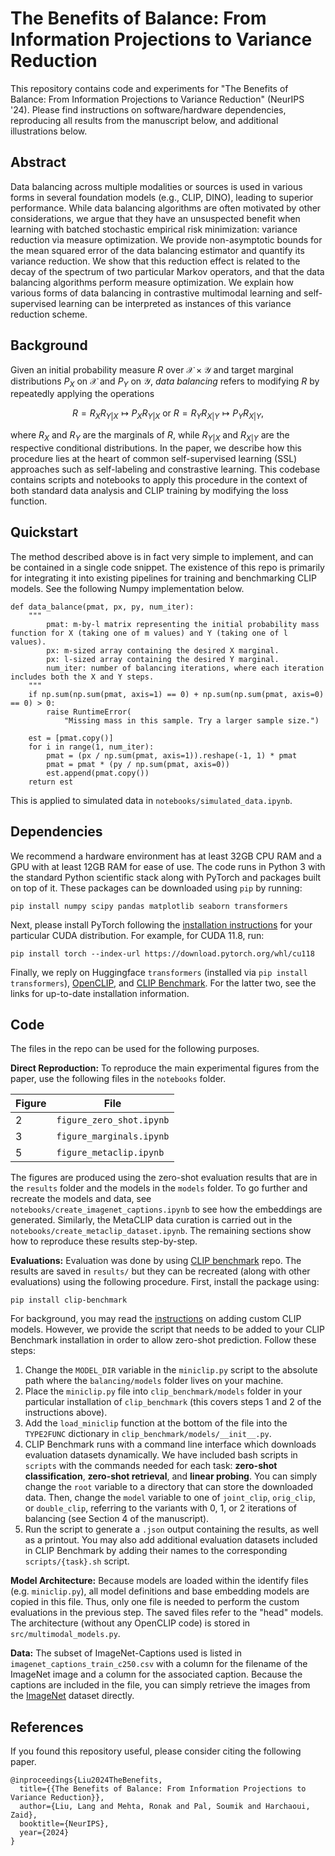 # The Benefits of Balance: From Information Projections to Variance Reduction

This repository contains code and experiments for "The Benefits of Balance: From Information Projections to Variance Reduction" (NeurIPS '24). Please find instructions on software/hardware dependencies, reproducing all results from the manuscript below, and additional illustrations below.

## Abstract

Data balancing across multiple modalities or sources is used in various forms in several foundation models (e.g., CLIP, DINO), leading to superior performance. While data balancing algorithms are often motivated by other considerations, we argue that they have an unsuspected benefit when learning with batched stochastic empirical risk minimization: variance reduction via measure optimization. We provide non-asymptotic bounds for the mean squared error of the data balancing estimator and quantify its variance reduction. We show that this reduction effect is related to the decay of the spectrum of two particular Markov operators, and that the data balancing algorithms perform measure optimization. We explain how various forms of data balancing in contrastive multimodal learning and self-supervised learning can be interpreted as instances of this variance reduction scheme.

## Background

Given an initial probability measure $R$ over $\mathcal{X} \times \mathcal{Y}$ and target marginal distributions $P_X$ on $\mathcal{X}$ and $P_Y$ on $\mathcal{Y}$, *data balancing* refers to modifying $R$ by repeatedly applying the operations

$$
    R = R_X R_{Y|X} \mapsto P_X R_{Y|X} \text{ or } R = R_Y R_{X|Y} \mapsto P_Y R_{X|Y},
$$

where $R_X$ and $R_Y$ are the marginals of $R$, while $R_{Y|X}$ and $R_{X|Y}$ are the respective conditional distributions. In the paper, we describe how this procedure lies at the heart of common self-supervised learning (SSL) approaches such as self-labeling and constrastive learning. This codebase contains scripts and notebooks to apply this procedure in the context of both standard data analysis and CLIP training by modifying the loss function.

## Quickstart

The method described above is in fact very simple to implement, and can be contained in a single code snippet. The existence of this repo is primarily for integrating it into existing pipelines for training and benchmarking CLIP models. See the following Numpy implementation below.
```
def data_balance(pmat, px, py, num_iter):
    """
        pmat: m-by-l matrix representing the initial probability mass function for X (taking one of m values) and Y (taking one of l values).
        px: m-sized array containing the desired X marginal.
        px: l-sized array containing the desired Y marginal.
        num_iter: number of balancing iterations, where each iteration includes both the X and Y steps.
    """
    if np.sum(np.sum(pmat, axis=1) == 0) + np.sum(np.sum(pmat, axis=0) == 0) > 0:
        raise RuntimeError(
            "Missing mass in this sample. Try a larger sample size.")
        
    est = [pmat.copy()]
    for i in range(1, num_iter):
        pmat = (px / np.sum(pmat, axis=1)).reshape(-1, 1) * pmat
        pmat = pmat * (py / np.sum(pmat, axis=0))
        est.append(pmat.copy())
    return est
```
This is applied to simulated data in `notebooks/simulated_data.ipynb`.

## Dependencies

We recommend a hardware environment has at least 32GB CPU RAM and a GPU with at least 12GB RAM for ease of use. The code runs in Python 3 with the standard Python scientific stack along with PyTorch and packages built on top of it.
These packages can be downloaded using `pip` by running:
```
pip install numpy scipy pandas matplotlib seaborn transformers
```
Next, please install PyTorch following the [installation instructions](https://pytorch.org/get-started/locally/) for your particular CUDA distribution. For example, for CUDA 11.8, run:
```
pip install torch --index-url https://download.pytorch.org/whl/cu118
```
Finally, we reply on Huggingface `transformers` (installed via `pip install transformers`), [OpenCLIP](https://github.com/mlfoundations/open_clip), and [CLIP Benchmark](https://github.com/LAION-AI/CLIP_benchmark). For the latter two, see the links for up-to-date installation information.

## Code

The files in the repo can be used for the following purposes.

**Direct Reproduction:** To reproduce the main experimental figures from the paper, use the following files in the `notebooks` folder.

| Figure      | File |
| ----------- | ----------- |
| 2   | `figure_zero_shot.ipynb`  |
| 3   | `figure_marginals.ipynb`  |
| 5   | `figure_metaclip.ipynb`   |

The figures are produced using the zero-shot evaluation results that are in the `results` folder and the models in the `models` folder. 
To go further and recreate the models and data, see `notebooks/create_imagenet_captions.ipynb` to see how the embeddings are generated. 
Similarly, the MetaCLIP data curation is carried out in the `notebooks/create_metaclip_dataset.ipynb`.
The remaining sections show how to reproduce these results step-by-step.

**Evaluations:** Evaluation was done by using [CLIP benchmark](https://github.com/LAION-AI/CLIP_benchmark) repo. 
The results are saved in `results/` but they can be recreated (along with other evaluations) using the following procedure.
First, install the package using:
```
pip install clip-benchmark
```
For background, you may read the [instructions](https://github.com/LAION-AI/CLIP_benchmark?tab=readme-ov-file#how-to-add-other-clip-models) on adding custom CLIP models. However, we provide the script that needs to be added to your CLIP Benchmark installation in order to allow zero-shot prediction. Follow these steps:
1. Change the `MODEL_DIR` variable in the `miniclip.py` script to the absolute path where the `balancing/models` folder lives on your machine.
2. Place the `miniclip.py` file into `clip_benchmark/models` folder in your particular installation of `clip_benchmark` (this covers steps 1 and 2 of the instructions above).
3. Add the `load_miniclip` function at the bottom of the file into the `TYPE2FUNC` dictionary in `clip_benchmark/models/__init__.py`. 
4. CLIP Benchmark runs with a command line interface which downloads evaluation datasets dynamically. We have included bash scripts in `scripts` with the commands needed for each task: **zero-shot classification**, **zero-shot retrieval**, and **linear probing**. You can simply change the `root` variable to a directory that can store the downloaded data. Then, change the `model` variable to one of `joint_clip`, `orig_clip`, or `double_clip`, referring to the variants with 0, 1, or 2 iterations of balancing (see Section 4 of the manuscript).
5. Run the script to generate a `.json` output containing the results, as well as a printout. You may also add additional evaluation datasets included in CLIP Benchmark by adding their names to the corresponding `scripts/{task}.sh` script.

**Model Architecture:** Because models are loaded within the identify files (e.g. `miniclip.py`), all model definitions and base embedding models are copied in this file. 
Thus, only one file is needed to perform the custom evaluations in the previous step. The saved files refer to the "head" models. The architecture (without any OpenCLIP code) is stored in `src/multimodal_models.py`.

**Data:** The subset of ImageNet-Captions used is listed in `imagenet_captions_train_c250.csv` with a column for the filename of the ImageNet image and a column for the associated caption. Because the captions are included in the file, you can simply retrieve the images from the [ImageNet](https://www.image-net.org/download.php) dataset directly.

## References

If you found this repository useful, please consider citing the following paper.

```
@inproceedings{Liu2024TheBenefits,
  title={{The Benefits of Balance: From Information Projections to Variance Reduction}},
  author={Liu, Lang and Mehta, Ronak and Pal, Soumik and Harchaoui, Zaid},
  booktitle={NeurIPS},
  year={2024}
}
```